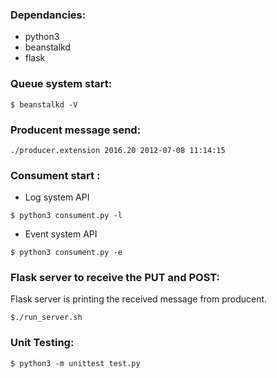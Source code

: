 ### Dependancies:
* python3
* beanstalkd
* flask

### Queue system start:
```
$ beanstalkd -V
```
### Producent message send:
```
./producer.extension 2016.20 2012-07-08 11:14:15
```

### Consument start :
* Log system API
```
$ python3 consument.py -l
```    
*  Event system API
```
$ python3 consument.py -e
```   
### Flask server to receive the PUT and POST:
Flask server is printing the received message from producent.
```
$./run_server.sh 
```   
### Unit Testing: 
```
$ python3 -m unittest test.py
```
